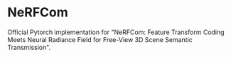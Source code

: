 # NeRFCom
Official Pytorch implementation for "NeRFCom: Feature Transform Coding Meets Neural Radiance Field for Free-View 3D Scene Semantic Transmission".

